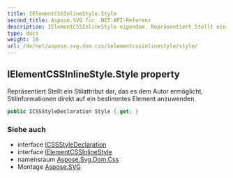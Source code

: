 ```yaml
---
title: IElementCSSInlineStyle.Style
second_title: Aspose.SVG für .NET-API-Referenz
description: IElementCSSInlineStyle eigendom. Repräsentiert Stellt ein Stilattribut dar das es dem Autor ermöglicht Stilinformationen direkt auf ein bestimmtes Element anzuwenden.
type: docs
weight: 10
url: /de/net/aspose.svg.dom.css/ielementcssinlinestyle/style/
---
```

## IElementCSSInlineStyle.Style property

Repräsentiert Stellt ein Stilattribut dar, das es dem Autor ermöglicht, Stilinformationen direkt auf ein bestimmtes Element anzuwenden.

```csharp
public ICSSStyleDeclaration Style { get; }
```

### Siehe auch

* interface [ICSSStyleDeclaration](../../icssstyledeclaration/)
* interface [IElementCSSInlineStyle](../)
* namensraum [Aspose.Svg.Dom.Css](../../ielementcssinlinestyle/)
* Montage [Aspose.SVG](../../../)


